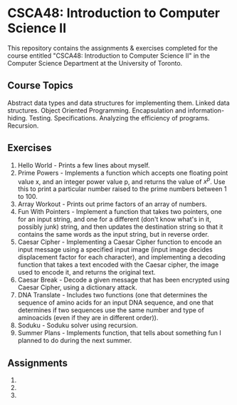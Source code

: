 # CSCA48: Introduction to Computer Science II

This repository contains the assignments & exercises completed for the course entitled "CSCA48: Introduction to Computer Science II" in the Computer Science Department at the University of Toronto.

## Course Topics

Abstract data types and data structures for implementing them. Linked data structures. Object Oriented Programming. Encapsulation and information-hiding. Testing. Specifications. Analyzing the efficiency of programs. Recursion.

## Exercises

1) Hello World - Prints a few lines about myself.
2) Prime Powers - Implements a function which  accepts one floating point value x, and an integer power value p, and returns  the value of  $x^{p}$. Use this to print a particular number raised to the prime numbers between 1 to 100.
3) Array Workout - Prints out prime factors of an array of numbers.
4) Fun With Pointers - Implement a function that takes two pointers, one for an input string, and one for a different (don't know what's in it, possibly junk) string, and then updates the destination string so that it contains the same words as the input string, but in reverse order.
5) Caesar Cipher -  Implementing a Caesar Cipher function to encode an input message using a specified input image (input image decides displacement factor for each character), and implementing a decoding function that takes a text encoded with the Caesar cipher, the image used to encode it, and returns the original text.
6) Caesar Break - Decode a given message that has been encrypted using Caesar Cipher, using a dictionary attack.
7) DNA Translate - Includes two functions (one that determines the sequence of amino acids for an input DNA sequence, and one that determines if two sequences use the same number and type of aminoacids (even if they are in different order)).
8) Soduku - Soduku solver using recursion.
9) Summer Plans - Implements function, that tells about something fun I planned to do during the next summer.

## Assignments

1)
2)
3)
